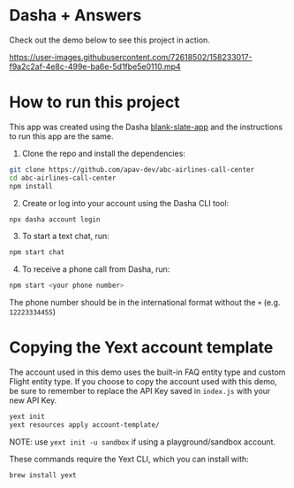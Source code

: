 # Dasha + Answers
Check out the demo below to see this project in action.

https://user-images.githubusercontent.com/72618502/158233017-f9a2c2af-4e8c-499e-ba6e-5d1fbe5e0110.mp4

# How to run this project

This app was created using the Dasha [blank-slate-app](https://github.com/dasha-samples/blank-slate-app) and the instructions to run this app are the same. 

1. Clone the repo and install the dependencies:

```sh
git clone https://github.com/apav-dev/abc-airlines-call-center
cd abc-airlines-call-center
npm install
```

2. Create or log into your account using the Dasha CLI tool:

```sh
npx dasha account login
```

3. To start a text chat, run:

```sh
npm start chat
```

4. To receive a phone call from Dasha, run:

```sh
npm start <your phone number>
```

The phone number should be in the international format without the `+` (e.g. `12223334455`)

# Copying the Yext account template
The account used in this demo uses the built-in FAQ entity type and custom Flight entity type. If you choose to copy the account used with this demo, be sure to remember to replace the API Key saved in ```index.js``` with your new API Key.

```bash
yext init 
yext resources apply account-template/
```
NOTE: use ```yext init -u sandbox``` if using a playground/sandbox account.

These commands require the Yext CLI, which you can install with:
```bash
brew install yext
```
